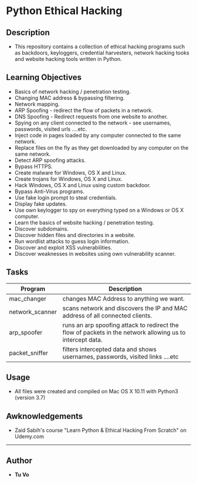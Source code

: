# Python Ethical Hacking

## Description

* This repository contains a collection of ethical hacking programs such as backdoors, keyloggers, credential harvesters, network hacking tooks and website hacking tools written in Python.

## Learning Objectives

* Basics of network hacking / penetration testing.
* Changing MAC address & bypassing filtering.
* Network mapping.
* ARP Spoofing - redirect the flow of packets in a network.
* DNS Spoofing - Redirect requests from one website to another.
* Spying on any client connected to the network - see usernames, passwords, visited urls ....etc.
* Inject code in pages loaded by any computer connected to the same network.
* Replace files on the fly as they get downloaded by any computer on the same network.
* Detect ARP spoofing attacks.
* Bypass HTTPS.
* Create malware for Windows, OS X and Linux.
* Create trojans for Windows, OS X and Linux.
* Hack Windows, OS X and Linux using custom backdoor.
* Bypass Anti-Virus programs.
* Use fake login prompt to steal credentials.
* Display fake updates.
* Use own keylogger to spy on everything typed on a Windows or OS X computer.
* Learn the basics of website hacking / penetration testing.
* Discover subdomains.
* Discover hidden files and directories in a website.
* Run wordlist attacks to guess login information.
* Discover and exploit XSS vulnerabilities.
* Discover weaknesses in websites using own vulnerability scanner.

## Tasks

| Program         | Description                                                                                               |
|-----------------|-----------------------------------------------------------------------------------------------------------|
| mac_changer     | changes MAC Address to anything we want.                                                                  |
| network_scanner | scans network and discovers the IP and MAC address of all connected clients.                              |
| arp_spoofer     | runs an arp spoofing attack to redirect the flow of packets in the network allowing us to intercept data. |
| packet_sniffer  | filters intercepted data and shows usernames, passwords, visited links ....etc                            |

## Usage

* All files were created and compiled on Mac OS X 10.11 with Python3 (version 3.7)

## Awknowledgements

* Zaid Sabih's course "Learn Python & Ethical Hacking From Scratch" on Udemy.com

---

## Author

* __Tu Vo__

